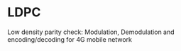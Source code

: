 # LDPC
Low density parity check: Modulation, Demodulation and encoding/decoding for 4G mobile network
